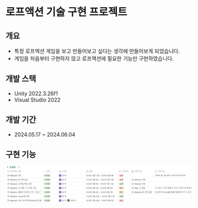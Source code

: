# 로프액션 기술 구현 프로젝트 

## 개요 

- 특정 로프액션 게임을 보고 만들어보고 싶다는 생각에 만들어보게 되었습니다.
- 게임을 처음부터 구현하지 않고 로프액션에 필요한 기능만 구현하였습니다.

## 개발 스택 

- Unity 2022.3.26f1
- Visual Studio 2022

## 개발 기간

- 2024.05.17 ~ 2024.06.04

## 구현 기능 

<img src="https://github.com/parkjun-0521/FinalProject_ZombieFPS/blob/master/Image/개발일정.PNG" width="100%" height="50%" />

